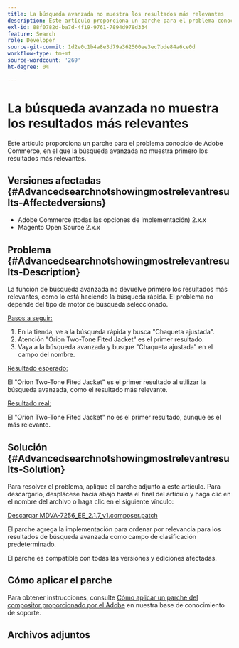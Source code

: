 ```yaml
---
title: La búsqueda avanzada no muestra los resultados más relevantes
description: Este artículo proporciona un parche para el problema conocido de Adobe Commerce, en el que la búsqueda avanzada no muestra primero los resultados más relevantes.
exl-id: 88f0782d-ba7d-4f19-9761-7894d978d334
feature: Search
role: Developer
source-git-commit: 1d2e0c1b4a8e3d79a362500ee3ec7bde84a6ce0d
workflow-type: tm+mt
source-wordcount: '269'
ht-degree: 0%

---
```


# La búsqueda avanzada no muestra los resultados más relevantes

Este artículo proporciona un parche para el problema conocido de Adobe Commerce, en el que la búsqueda avanzada no muestra primero los resultados más relevantes.

## Versiones afectadas {#Advancedsearchnotshowingmostrelevantresults-Affectedversions}

* Adobe Commerce (todas las opciones de implementación) 2.x.x
* Magento Open Source 2.x.x

## Problema {#Advancedsearchnotshowingmostrelevantresults-Description}

La función de búsqueda avanzada no devuelve primero los resultados más relevantes, como lo está haciendo la búsqueda rápida. El problema no depende del tipo de motor de búsqueda seleccionado.

<u>Pasos a seguir:</u>

1. En la tienda, ve a la búsqueda rápida y busca &quot;Chaqueta ajustada&quot;.
1. Atención &quot;Orion Two-Tone Fited Jacket&quot; es el primer resultado.
1. Vaya a la búsqueda avanzada y busque &quot;Chaqueta ajustada&quot; en el campo del nombre.

<u>Resultado esperado:</u>

El &quot;Orion Two-Tone Fited Jacket&quot; es el primer resultado al utilizar la búsqueda avanzada, como el resultado más relevante.

<u>Resultado real:</u>

El &quot;Orion Two-Tone Fited Jacket&quot; no es el primer resultado, aunque es el más relevante.

## Solución {#Advancedsearchnotshowingmostrelevantresults-Solution}

Para resolver el problema, aplique el parche adjunto a este artículo. Para descargarlo, desplácese hacia abajo hasta el final del artículo y haga clic en el nombre del archivo o haga clic en el siguiente vínculo:

[Descargar MDVA-7256\_EE\_2.1.7\_v1.composer.patch](assets/MDVA-7256_EE_2.1.7_v1.composer.patch.zip)

El parche agrega la implementación para ordenar por relevancia para los resultados de búsqueda avanzada como campo de clasificación predeterminado.

El parche es compatible con todas las versiones y ediciones afectadas.

## Cómo aplicar el parche

Para obtener instrucciones, consulte [Cómo aplicar un parche del compositor proporcionado por el Adobe](/help/how-to/general/how-to-apply-a-composer-patch-provided-by-magento.md) en nuestra base de conocimiento de soporte.

## Archivos adjuntos
